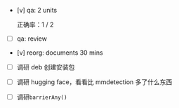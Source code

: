* [v] qa: 2 units

    正确率：1 / 2

* [ ] qa: review

* [v] reorg: documents 30 mins

* [ ] 调研 deb 创建安装包

* [ ] 调研 hugging face，看看比 mmdetection 多了什么东西

* [ ] 调研`barrierAny()`